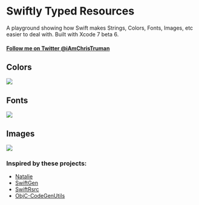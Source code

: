 # Swiftly Typed Resources
A playground showing how Swift makes Strings, Colors, Fonts, Images, etc easier to deal with. Built with Xcode 7 beta 6.

#### [Follow me on Twitter @iAmChrisTruman](https://twitter.com/iAmChrisTruman) 
## Colors
![](Screenshots/Colors.png)
## Fonts
![](Screenshots/Fonts.png)
## Images
![](Screenshots/Images.png)

### Inspired by these projects:
* [Natalie](https://github.com/krzyzanowskim/Natalie)
* [SwiftGen](https://github.com/AliSoftware/SwiftGen)
* [SwiftRsrc](https://github.com/indragiek/swiftrsrc)
* [ObjC-CodeGenUtils](https://github.com/puls/objc-codegenutils)
